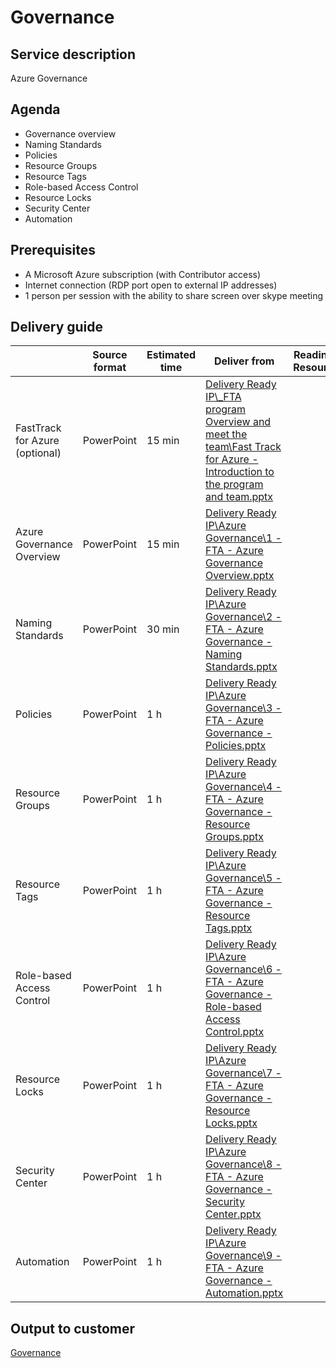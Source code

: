 # Governance

## Service description
Azure Governance


## Agenda
* Governance overview
* Naming Standards
* Policies 
* Resource Groups
* Resource Tags
* Role-based Access Control 
* Resource Locks
* Security Center
* Automation


## Prerequisites
* A Microsoft Azure subscription (with Contributor access)
* Internet connection (RDP port open to external IP addresses)
* 1 person per session with the ability to share screen over skype meeting


## Delivery guide

|                               | Source format     | Estimated time| Deliver from  | Readiness Resources |
| -------------                 | -------------     | ------------- | ------------- | ------------- |
| FastTrack for Azure (optional)| PowerPoint        | 15 min        | [Delivery Ready IP\\_FTA program Overview and meet the team\Fast Track for Azure - Introduction to the program and team.pptx](https://microsoft.sharepoint.com/:p:/t/fasttrackforazure/CE/EcazqrisnQ9HtMeUpJJ3qhwBidLwLxU3YR--unHegKsdeg?e=ec5f9090fcc641238f3a683942df2b5b) | | 
| Azure Governance Overview     | PowerPoint        | 15 min        | [Delivery Ready IP\Azure Governance\1 - FTA - Azure Governance Overview.pptx](https://microsoft.sharepoint.com/:f:/t/fasttrackforazure/CE/EqdM7nbWFZFMi88REfFSUA0BbUE-vqykgYlfULc2wAlflQ?e=53f4946a6fd54acc9528a4e4c0b9001f) | | 
| Naming Standards              | PowerPoint        | 30 min        | [Delivery Ready IP\Azure Governance\2 - FTA - Azure Governance - Naming Standards.pptx](https://microsoft.sharepoint.com/:f:/t/fasttrackforazure/CE/EqdM7nbWFZFMi88REfFSUA0BbUE-vqykgYlfULc2wAlflQ?e=53f4946a6fd54acc9528a4e4c0b9001f) | | 
| Policies                      | PowerPoint        | 1 h           | [Delivery Ready IP\Azure Governance\3 - FTA - Azure Governance - Policies.pptx](https://microsoft.sharepoint.com/:f:/t/fasttrackforazure/CE/EqdM7nbWFZFMi88REfFSUA0BbUE-vqykgYlfULc2wAlflQ?e=53f4946a6fd54acc9528a4e4c0b9001f) | | 
| Resource Groups               | PowerPoint        | 1 h           | [Delivery Ready IP\Azure Governance\4 - FTA - Azure Governance - Resource Groups.pptx](https://microsoft.sharepoint.com/:f:/t/fasttrackforazure/CE/EqdM7nbWFZFMi88REfFSUA0BbUE-vqykgYlfULc2wAlflQ?e=53f4946a6fd54acc9528a4e4c0b9001f) | | 
| Resource Tags                 | PowerPoint        | 1 h           | [Delivery Ready IP\Azure Governance\5 - FTA - Azure Governance - Resource Tags.pptx](https://microsoft.sharepoint.com/:f:/t/fasttrackforazure/CE/EqdM7nbWFZFMi88REfFSUA0BbUE-vqykgYlfULc2wAlflQ?e=53f4946a6fd54acc9528a4e4c0b9001f) | | 
| Role-based Access Control     | PowerPoint        | 1 h           | [Delivery Ready IP\Azure Governance\6 - FTA - Azure Governance - Role-based Access Control.pptx](https://microsoft.sharepoint.com/:f:/t/fasttrackforazure/CE/EoKoA61s48JJr3TDWEj22hEBeQwAZUVHokBkAYuRplzF8A?e=1ac32b8936a748208755a3b5c8b7981c) | | 
| Resource Locks                | PowerPoint        | 1 h           | [Delivery Ready IP\Azure Governance\7 - FTA - Azure Governance - Resource Locks.pptx](https://microsoft.sharepoint.com/:f:/t/fasttrackforazure/CE/EjABgiKkspREqEh8agbKc9YBL8LPUOA-rukegOqXk7Oz6w?e=0c149667f1ad44d18b14f01371f28f2d) |
| Security Center               | PowerPoint        | 1 h           | [Delivery Ready IP\Azure Governance\8 - FTA - Azure Governance - Security Center.pptx](https://microsoft.sharepoint.com/:f:/t/fasttrackforazure/CE/EmDmB0mWOkZIktib4_HjiwwB0lTYImVj7AKKG6aMj3hfTA?e=b1c7632ca8bf46649d9753c57534a131) | | 
| Automation                    | PowerPoint        | 1 h           | [Delivery Ready IP\Azure Governance\9 - FTA - Azure Governance - Automation.pptx](https://microsoft.sharepoint.com/:f:/t/fasttrackforazure/CE/EmDmB0mWOkZIktib4_HjiwwB0lTYImVj7AKKG6aMj3hfTA?e=b1c7632ca8bf46649d9753c57534a131) | | 


## Output to customer

[Governance](governance/articles/)